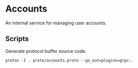 # Accounts

An internal service for managing user accounts.

## Scripts

Generate protocol buffer source code:

```console
protoc -I . proto/accounts.proto --go_out=plugins=grpc:.
```
